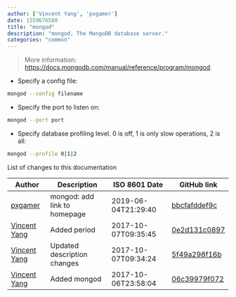 ```yaml
---
author: ['Vincent Yang', 'pxgamer']
date: 1559676580
title: "mongod"
description: "mongod, The MongoDB database server."
categories: "common"
---
```

> More information: <https://docs.mongodb.com/manual/reference/program/mongod>.

- Specify a config file:

```bash
mongod --config filename
```

- Specify the port to listen on:

```bash
mongod --port port
```

- Specify database profiling level. 0 is off, 1 is only slow operations, 2 is all:

```bash
mongod --profile 0|1|2
```
List of changes to this documentation


Author | Description | ISO 8601 Date | GitHub link
------|-----|-----|-----
[pxgamer](mailto:owzie123@gmail.com) | mongod: add link to homepage | 2019-06-04T21:29:40 | [bbcfafddef9c](https://github.com/tldr-pages/tldr/commit/bbcfafddef9cb28cf6b5f1cf982caf3d36062639)
[Vincent Yang](mailto:VincentYang2014@gmail.com) | Added period | 2017-10-07T09:35:45 | [0e2d131c0897](https://github.com/tldr-pages/tldr/commit/0e2d131c08973ee97bf313907c5827d7e68d3a1a)
[Vincent Yang](mailto:VincentYang2014@gmail.com) | Updated description changes | 2017-10-07T09:34:24 | [5f49a298f16b](https://github.com/tldr-pages/tldr/commit/5f49a298f16be1e4a5ca9381b8f9ed372f92c10a)
[Vincent Yang](mailto:VincentYang2014@gmail.com) | Added mongod | 2017-10-06T23:58:04 | [06c39979f072](https://github.com/tldr-pages/tldr/commit/06c39979f07287496c31a083a911c868f9d4ac5c)

